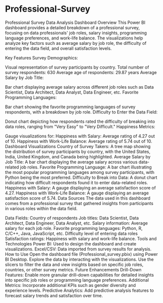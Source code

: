 # Professional-Survey
Professional Survey Data Analysis Dashboard
Overview
This Power BI dashboard provides a detailed breakdown of a professional survey, focusing on data professionals' job roles, salary insights, programming language preferences, and work-life balance. The visualizations help analyze key factors such as average salary by job role, the difficulty of entering the data field, and overall satisfaction levels.

Key Features
Survey Demographics:

Visual representation of survey participants by country.
Total number of survey respondents: 630
Average age of respondents: 29.87 years
Average Salary by Job Title:

Bar chart displaying average salary across different job roles such as Data Scientist, Data Architect, Data Analyst, Data Engineer, etc.
Favorite Programming Languages:

Bar chart showing the favorite programming languages of survey respondents, with a breakdown by job role.
Difficulty to Enter the Data Field:

Donut chart depicting how respondents rated the difficulty of breaking into data roles, ranging from "Very Easy" to "Very Difficult."
Happiness Metrics:

Gauge visualizations for:
Happiness with Salary: Average rating of 4.27 out of 10.
Happiness with Work-Life Balance: Average rating of 5.74 out of 10.
Dashboard Visualizations
Country of Survey Takers: A tree map showing the distribution of survey participants by country, with the United States, India, United Kingdom, and Canada being highlighted.
Average Salary by Job Title: A bar chart displaying the average salary across various data-related job roles.
Favorite Programming Language: A bar chart illustrating the most popular programming languages among survey participants, with Python being the most preferred.
Difficulty to Break into Data: A donut chart indicating how difficult respondents found it to enter data-related roles.
Happiness with Salary: A gauge displaying an average satisfaction score of 4.27.
Happiness with Work-Life Balance: A gauge displaying an average satisfaction score of 5.74.
Data Sources
The data used in this dashboard comes from a professional survey that gathered insights from participants in various roles within the data field.

Data Fields:
Country of respondents
Job titles: Data Scientist, Data Architect, Data Engineer, Data Analyst, etc.
Salary information: Average salary for each job role.
Favorite programming languages: Python, R, C/C++, Java, JavaScript, etc.
Difficulty level of entering data roles
Satisfaction ratings: Happiness with salary and work-life balance.
Tools and Technologies
Power BI: Used to design the dashboard and create visualizations.
Excel/CSV: Data imported from survey results for analysis.
How to Use
Open the dashboard file (Professional_survey.pbix) using Power BI Desktop.
Explore the data by interacting with the visualizations.
Use the slicers to filter the data and view insights based on specific job roles, countries, or other survey metrics.
Future Enhancements
Drill-Down Features: Enable more granular drill-down capabilities for detailed insights into specific job roles or programming language preferences.
Additional Metrics: Incorporate additional KPIs such as gender diversity and experience levels.
Predictive Analytics: Add predictive analysis features to forecast salary trends and satisfaction over time.
